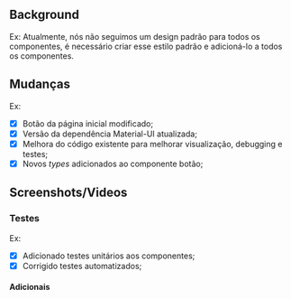 <!-- Esse é um template para seu PR, caso você não ache necessário incluir todas as informações (como em casos pequenos como adicionar comentários, corrigir testes falhos, etc.), sinta-se livre para deletar esse template. Caso o contrário, reserve um tempo para preenchê-lo. -->

## Background

<!-- Uma breve descrição da funcionalidade, correção de bug ou mudança que esse PR adiciona. Em casos de bugs, insira também passos para reproduzi-lo. -->

Ex: Atualmente, nós não seguimos um design padrão para todos os componentes, é necessário criar esse estilo padrão e adicioná-lo a todos os componentes.

## Mudanças

<!-- Simplifique as mudanças nesse PR. Quais mudanças são são relevantes. Se corrigiu algum bug ou funcionalidade, se há alguma tarefa pendente. -->

Ex:
- [x] Botão da página inicial modificado;
- [x] Versão da dependência Material-UI atualizada;
- [x] Melhora do código existente para melhorar visualização, debugging e testes;
- [x] Novos _types_ adicionados ao componente botão;

## Screenshots/Videos

<!-- Inclua qualquer iamgem ou vídeo que venha a auxiliar a visualização das mudanças, tente inserir o máximo de imagens para facilitar o debug -->
<!-- Caso for uma modificação que envolva responsividade, tente incluir a visualização Mobile e Web. -->

### Testes

<!-- Semelhante a tag #Mudanças, simplifique as alterações realizadas em testes automatizados, se há novos testes ou não. -->

Ex:
- [x] Adicionado testes unitários aos componentes;
- [x] Corrigido testes automatizados;

#### Adicionais

<!-- Insira links, notas ou referências que possam ser necessárias
Ex: [Link da história no Notion](https://notion.so)

-->
